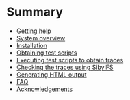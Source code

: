 # Summary

* [Getting help](help.md)
* [System overview](overview.md)
* [Installation](install.md)
* [Obtaining test scripts](obtaining_test_scripts.md)
* [Executing test scripts to obtain traces](executing_scripts.md)
* [Checking the traces using SibylFS](checking_traces.md)
* [Generating HTML output](generating_html.md)
* [FAQ](faq.md)
* [Acknowledgements](acks.md)

<!--
* [READMES NB the following links aren't correct in generated html]()
** [README for `fs_spec build`](../../fs_spec/build/README)
** [README for `fs_spec src`](../../fs_spec/src/README)
** [README for `fs_spec src posix`](../../fs_spec/src/posix/README)
** [README for `fs_test`](../../fs_test/README.md)
** [README for docker](../../fs_test/docker/README) (out of date?)
** [README for testgen](../../fs_test/test_generation/README)
** [README for debug](../../fs_test/debug/README.md)
** [fs_test traces](../../fs_test/traces.md)
** [test-suite README](/tmp/l/bitbucket/fs_test_suite/README.md)
* Old documentation, merge with this document
** [meta](../md/meta.md)
** [intro](../md/intro.md)
** [bugs found](../md/bugs_found.md)
** [testing](../md/testing.md)
** [permissions](../md/thomas_permissions.md)
** [spec uses](../md/spec_uses.md)
** [references](../md/references.md)
-->
